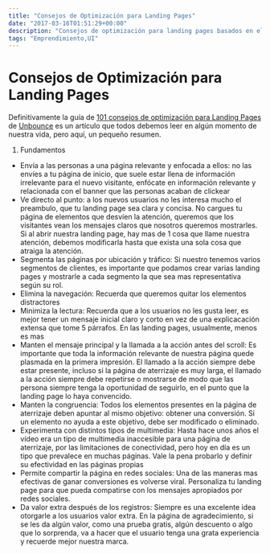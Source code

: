 ```yaml
---
title: "Consejos de Optimización para Landing Pages"
date: "2017-03-16T01:51:29+00:00"
description: "Consejos de optimización para landing pages basados en el mítico post de Unbounce"
tags: "Emprendimiento,UI"
---
```

# Consejos de Optimización para Landing Pages

Definitivamente la guía de [101 consejos de optimización para Landing Pages](https://unbounce.com/101-landing-page-optimization-tips/) de [Unbounce](https://unbounce.com/) es un artículo que todos debemos leer en algún momento de nuestra vida, pero aquí, un pequeño resumen.

1. Fundamentos
  - Envía a las personas a una página relevante y enfocada a ellos: no las envíes a tu página de inicio, que suele estar llena de información irrelevante para el nuevo visitante, enfócate en información relevante y relacionada con el banner que las personas acaban de clickear
  - Ve directo al punto: a los nuevos usuarios no les interesa mucho el preambulo, que tu landing page sea clara y concisa. No cargues tu página de elementos que desvíen la atención, queremos que los visitantes vean los mensajes claros que nosotros queremos mostrarles. Si al abrir nuestra landing page, hay mas de 1 cosa que llame nuestra atención, debemos modificarla hasta que exista una sola cosa que atraiga la atención.
  - Segmenta las páginas por ubicación y tráfico: Si nuestro tenemos varios segmentos de clientes, es importante que podamos crear varias landing pages y mostrarle a cada segmento la que sea mas representativa según su rol.
  - Elimina la navegación: Recuerda que queremos quitar los elementos distractores
  - Minimiza la lectura: Recuerda que a los usuarios no les gusta leer, es mejor tener un mensaje inicial claro y corto en vez de una explicacación extensa que tome 5 párrafos. En las landing pages, usualmente, menos es mas
  - Manten el mensaje principal y la llamada a la acción antes del scroll: Es importante que toda la información relevante de nuestra página quede plasmada en la primera impresión. El llamado a la acción siempre debe estar presente, incluso si la página de aterrizaje es muy larga, el llamado a la acción siempre debe repetirse o mostrarse de modo que las persona siempre tenga la oportunidad de seguirlo, en el punto que la landing page lo haya convencido.
  - Manten la congruencia: Todos los elementos presentes en la página de aterrizaje deben apuntar al mismo objetivo: obtener una conversión. Si un elemento no ayuda a este objetivo, debe ser modificado o eliminado.
  - Experimenta con distintos tipos de multimedia: Hasta hace unos años el vídeo era un tipo de multimedia inaccesible para una página de aterrizaje, por las limitaciones de conectividad, pero hoy en día es un tipo que prevalece en muchas páginas. Vale la pena probarlo y definir su efectividad en las páginas propias
  - Permite compartir la página en redes sociales: Una de las maneras mas efectivas de ganar conversiones es volverse viral. Personaliza tu landing page para que pueda compatirse con los mensajes apropiados por redes sociales.
  - Da valor extra después de los registros: Siempre es una excelente idea otorgarle a los usuarios valor extra. En la página de agradecimiento, si se les da algún valor, como una prueba gratis, algún descuento o algo que lo sorprenda, va a hacer que el usuario tenga una grata experiencia y recuerde mejor nuestra marca.




